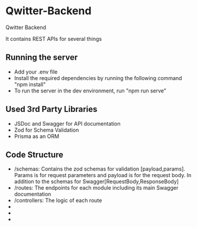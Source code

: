 # Qwitter-Backend

Qwitter Backend

It contains REST APIs for several things

## Running the server

- Add your .env file
- Install the required dependencies by running the following command "npm install"
- To run the server in the dev environment, run "npm run serve"

## Used 3rd Party Libraries

- JSDoc and Swagger for API documentation
- Zod for Schema Validation
- Prisma as an ORM

## Code Structure

- /schemas: Contains the zod schemas for validation [payload,params]. Params is for request parameters and payload is for the request body. In addition to the schemas for Swagger[RequestBody,ResponseBody]
- /routes: The endpoints for each module including its main Swagger documentation
- /controllers: The logic of each route
-
-
-
